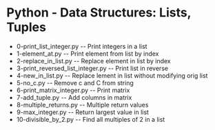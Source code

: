 # Python - Data Structures: Lists, Tuples
- 0-print_list_integer.py -- Print integers in a list
- 1-element_at.py -- Print element from list by index
- 2-replace_in_list.py -- Replace element in list by index
- 3-print_reversed_list_integer.py -- Print list in reverse
- 4-new_in_list.py -- Replace lement in list without modifying orig list
- 5-no_c.py -- Remove c and C from string
- 6-print_matrix_integer.py -- Print matrix
- 7-add_tuple.py -- Add columns in matrix
- 8-multiple_returns.py -- Multiple return values
- 9-max_integer.py -- Return largest value in list
- 10-divisible_by_2.py --  Find all multiples of 2 in a list
